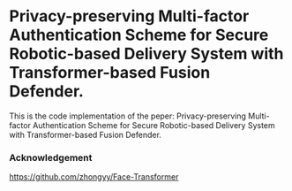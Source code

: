# Privacy-preserving Multi-factor Authentication Scheme for Secure Robotic-based Delivery System with Transformer-based Fusion Defender.

This is the code implementation of the peper: Privacy-preserving Multi-factor Authentication Scheme for Secure Robotic-based Delivery System with Transformer-based Fusion Defender.











### Acknowledgement

https://github.com/zhongyy/Face-Transformer